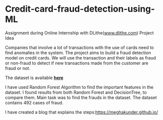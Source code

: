 # Credit-card-fraud-detection-using-ML
Assignment during Online Internship with DLithe(www.dlithe.com)
Project Idea

Companies that involve a lot of transactions with the use of cards need to find anomalies in the system. The project aims to build a fraud detection model on credit cards. We will use the transaction and their labels as fraud or non-fraud to detect if new transactions made from the customer are fraud or not.

The dataset is available <a href="https://www.kaggle.com/mlg-ulb/creditcardfraud"><b>here</b></a>

I have used Random Forest Algorithm to find the important features in the dataset. I found results from both Random Forest and DecisionTree, to compare them. Main task was to find the frauds in the dataset. The dataset contains 492 cases of fraud.

I have created a blog that explains the steps:https://meghakunder.github.io/
